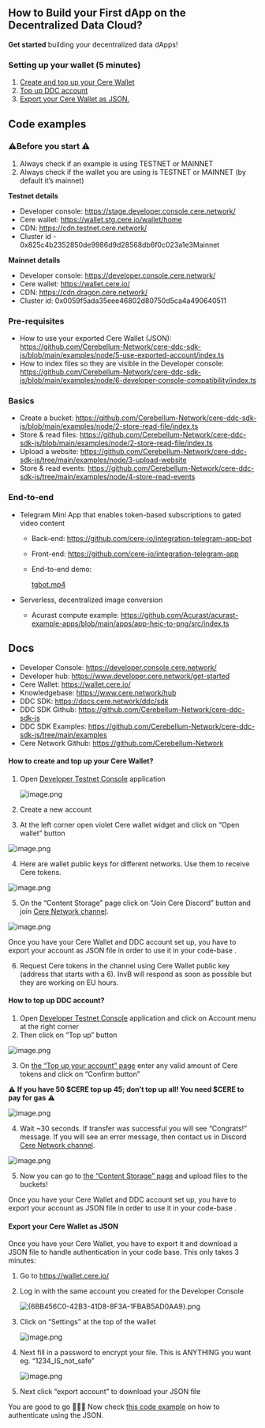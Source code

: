 ## How to Build your First dApp on the Decentralized Data Cloud?
**Get started** building your decentralized data dApps!

### Setting up your wallet (5 minutes)

1. [Create and top up your Cere Wallet](https://github.com/Cerebellum-Network/grant-program/blob/master/documentation/GETSTARTED.md#how-to-create-and-top-up-your-cere-wallet)
2. [Top up DDC account](https://github.com/Cerebellum-Network/grant-program/blob/master/documentation/GETSTARTED.md#how-to-top-up-ddc-account)
3. [Export your Cere Wallet as JSON.](https://github.com/Cerebellum-Network/grant-program/blob/master/documentation/GETSTARTED.md#export-your-cere-wallet-as-json)


## Code examples

### ⚠️Before you start ⚠️

1. Always check if an example is using TESTNET or MAINNET
2. Always check if the wallet you are using is TESTNET or MAINNET (by default it’s mainnet)


**Testnet details**

- Developer console: https://stage.developer.console.cere.network/
- Cere wallet: https://wallet.stg.cere.io/wallet/home
- CDN: https://cdn.testnet.cere.network/
- Cluster id - 0x825c4b2352850de9986d9d28568db6f0c023a1e3Mainnet

**Mainnet details**

- Developer console: https://developer.console.cere.network/
- Cere wallet: https://wallet.cere.io/
- CDN: https://cdn.dragon.cere.network/
- Cluster id: 0x0059f5ada35eee46802d80750d5ca4a490640511

### Pre-requisites

- How to use your exported Cere Wallet (JSON):
  https://github.com/Cerebellum-Network/cere-ddc-sdk-js/blob/main/examples/node/5-use-exported-account/index.ts
- How to index files so they are visible in the Developer console:
  https://github.com/Cerebellum-Network/cere-ddc-sdk-js/blob/main/examples/node/6-developer-console-compatibility/index.ts

### Basics


- Create a bucket: https://github.com/Cerebellum-Network/cere-ddc-sdk-js/blob/main/examples/node/2-store-read-file/index.ts
- Store & read files: https://github.com/Cerebellum-Network/cere-ddc-sdk-js/blob/main/examples/node/2-store-read-file/index.ts
- Upload a website: https://github.com/Cerebellum-Network/cere-ddc-sdk-js/tree/main/examples/node/3-upload-website
- Store & read events: https://github.com/Cerebellum-Network/cere-ddc-sdk-js/tree/main/examples/node/4-store-read-events

### End-to-end

- Telegram Mini App that enables token-based subscriptions to gated video content
    - Back-end: https://github.com/cere-io/integration-telegram-app-bot
    - Front-end: https://github.com/cere-io/integration-telegram-app
    - End-to-end demo:

      [tgbot.mp4](https://file.notion.so/f/f/2ca1d50f-3068-4ab0-bb41-0e822d81461f/0528d914-151f-4afc-86a6-dab55e5f056e/tgbot.mp4?table=block&id=137d8000-83d6-80db-8c32-f021daa357bd&spaceId=2ca1d50f-3068-4ab0-bb41-0e822d81461f&expirationTimestamp=1743616800000&signature=u5wbWIU6vz32ex1FtoLWg8AVGW5-A2EjNcDyB0B4hUM&downloadName=tgbot.mp4)

- Serverless, decentralized image conversion
    - Acurast compute example: https://github.com/Acurast/acurast-example-apps/blob/main/apps/app-heic-to-png/src/index.ts

## Docs

- Developer Console: https://developer.console.cere.network/
- Developer hub:  https://www.developer.cere.network/get-started
- Cere Wallet:  https://wallet.cere.io/
- Knowledgebase: https://www.cere.network/hub
- DDC SDK: https://docs.cere.network/ddc/sdk
- DDC SDK Github: https://github.com/Cerebellum-Network/cere-ddc-sdk-js
- DDC SDK Examples: https://github.com/Cerebellum-Network/cere-ddc-sdk-js/tree/main/examples
- Cere Network Github: https://github.com/Cerebellum-Network


#### How to create and top up your Cere Wallet?

1. Open [Developer Testnet Console](https://stage.developer.console.cere.network/) application

   ![image.png](https://file.notion.so/f/f/2ca1d50f-3068-4ab0-bb41-0e822d81461f/94b14eb1-f00b-4bb6-bab2-52c293da6230/image.png?table=block&id=339b011e-3747-44db-8344-0c8a182dd61f&spaceId=2ca1d50f-3068-4ab0-bb41-0e822d81461f&expirationTimestamp=1743616800000&signature=X8pg4sZGKTla8ZDpXxP0ddiuksafsBBILJ1m8hLRONg&downloadName=image.png)

2. Create a new account
3. At the left corner open violet Cere wallet widget and click on “Open wallet” button

![image.png](https://file.notion.so/f/f/2ca1d50f-3068-4ab0-bb41-0e822d81461f/e5fa187c-f427-43f2-a664-23747e78e204/image.png?table=block&id=08f6d956-9781-48d4-82f5-f14ad8dbc46e&spaceId=2ca1d50f-3068-4ab0-bb41-0e822d81461f&expirationTimestamp=1743616800000&signature=X7Vkw2zwVQSrIrUVlhjvZqLlbzAxrN40wcAyJXH-vTI&downloadName=image.png)

4. Here are wallet public keys for different networks. Use them to receive Cere tokens.

![image.png](https://file.notion.so/f/f/2ca1d50f-3068-4ab0-bb41-0e822d81461f/aa3c36f2-0675-4c95-a749-3b7e51d75dd0/image.png?table=block&id=138d8000-83d6-80bd-89f3-e508078848e8&spaceId=2ca1d50f-3068-4ab0-bb41-0e822d81461f&expirationTimestamp=1743616800000&signature=HUJ7WzTT0Fv_H-RE-oRCvjcM4UVKgOvXLdbUWs_oPc4&downloadName=image.png)

5. On the “Content Storage” page click on “Join Cere Discord” button and join [Cere Network channel](https://discord.com/invite/8RBXaQ6nT5).

![image.png](https://file.notion.so/f/f/2ca1d50f-3068-4ab0-bb41-0e822d81461f/c30f84dd-44a1-4d5f-8506-de14664d6139/image.png?table=block&id=65f008e5-3040-43a6-b788-0b81c988b619&spaceId=2ca1d50f-3068-4ab0-bb41-0e822d81461f&expirationTimestamp=1743616800000&signature=mXre1vHzQOelH6TfNghTjqCe08lrOI9SjumKTIlww2M&downloadName=image.png)

Once you have your Cere Wallet and DDC account set up, you have to export your account as JSON file in order to use it in your code-base .

6. Request Cere tokens in the channel using Cere Wallet public key (address that starts with a 6). InvB  will respond as soon as possible but they are working on EU hours.

#### How to top up DDC account?

1. Open [Developer Testnet Console](https://stage.developer.console.cere.network/login) application and click on Account menu at the right corner
2. Then click on “Top up” button

![image.png](https://file.notion.so/f/f/2ca1d50f-3068-4ab0-bb41-0e822d81461f/681b45a9-20f0-4d62-820e-a71722544651/image.png?table=block&id=15ce5086-650d-4a59-825f-47342e0f5c7d&spaceId=2ca1d50f-3068-4ab0-bb41-0e822d81461f&expirationTimestamp=1743616800000&signature=KzyOjWj7Ixzzodg8Bu7bzGDlBlizaFIc22rnXAa3rxM&downloadName=image.png)

3. On [the “Top up your account” page](https://stage.developer.console.cere.network/top-up) enter any valid amount of Cere tokens  and click on “Confirm button”

⚠️ **If you have 50 $CERE top up 45; don’t top up all! You need $CERE to pay for gas** ⚠️

![image.png](https://file.notion.so/f/f/2ca1d50f-3068-4ab0-bb41-0e822d81461f/fc03dced-f624-4099-a333-0a89cbe9a830/image.png?table=block&id=c2df23ef-a9b5-4920-8c42-3f5323b893bb&spaceId=2ca1d50f-3068-4ab0-bb41-0e822d81461f&expirationTimestamp=1743616800000&signature=3mMitqotb7z64P_X4PmUv6Zy_xj99V0d_Leomv7d6n0&downloadName=image.png)

4. Wait ~30 seconds. If transfer was successful you will see “Congrats!” message. If you will see an error message, then contact us in Discord [Cere Network channel](https://discord.com/invite/8RBXaQ6nT5).

![image.png](https://file.notion.so/f/f/2ca1d50f-3068-4ab0-bb41-0e822d81461f/587b957d-25e1-45bc-8951-47fbe6830f27/image.png?table=block&id=c67e2ba4-30ad-4eee-895a-7795f52ad588&spaceId=2ca1d50f-3068-4ab0-bb41-0e822d81461f&expirationTimestamp=1743616800000&signature=-hwtDYNi0IhQ6GzXppVix4I8o9NOzRIo9f-cHlH3vDA&downloadName=image.png)

5. Now you can go to [the “Content Storage” page](https://stage.developer.console.cere.network/content-storage) and upload files to the buckets!



Once you have your Cere Wallet and DDC account set up, you have to export your account as JSON file in order to use it in your code-base .

#### Export your Cere Wallet as JSON

Once you have your Cere Wallet, you have to export it and download a JSON file to handle authentication in your code base. This only takes 3 minutes:

1. Go to https://wallet.cere.io/
2. Log in with the same account you created for the Developer Console

   ![{6BB456C0-42B3-41D8-8F3A-1FBAB5AD0AA9}.png](https://file.notion.so/f/f/2ca1d50f-3068-4ab0-bb41-0e822d81461f/f798b352-c618-4337-a690-34c97c088124/6BB456C0-42B3-41D8-8F3A-1FBAB5AD0AA9.png?table=block&id=137d8000-83d6-80bc-9f5f-dc31e10693e8&spaceId=2ca1d50f-3068-4ab0-bb41-0e822d81461f&expirationTimestamp=1743616800000&signature=lNHQV_IBVY2qIAqHDjm3ChhS3aKV63acvEjx3irIdYU&downloadName=%7B6BB456C0-42B3-41D8-8F3A-1FBAB5AD0AA9%7D.png)

3. Click on “Settings” at the top of the wallet

   ![image.png](https://file.notion.so/f/f/2ca1d50f-3068-4ab0-bb41-0e822d81461f/9520ae4a-ba1f-47b7-8664-33d022e8bf31/image.png?table=block&id=137d8000-83d6-80ba-a9aa-cff6159257a2&spaceId=2ca1d50f-3068-4ab0-bb41-0e822d81461f&expirationTimestamp=1743616800000&signature=vbyg3KHibOGCYt2Kp3HSjarwMYwJAUb_dflQWLvLdb4&downloadName=image.png)

4. Next fill in a password to encrypt your file. This is ANYTHING you want eg. “1234_IS_not_safe”

   ![image.png](https://file.notion.so/f/f/2ca1d50f-3068-4ab0-bb41-0e822d81461f/8107d77d-fb42-4d5a-8696-50a75d464a60/image.png?table=block&id=137d8000-83d6-80f4-8910-daff17beee6c&spaceId=2ca1d50f-3068-4ab0-bb41-0e822d81461f&expirationTimestamp=1743616800000&signature=OwmBxiYT_xAqixa4H9xvRlegGkM7YKE68O5Z399rxX4&downloadName=image.png)

5. Next click “export account” to download your JSON file

You are good to go 🚀🚀🚀 Now check [this code example](https://github.com/Cerebellum-Network/cere-ddc-sdk-js/blob/main/examples/node/5-use-exported-account/index.ts) on how to authenticate using the JSON.
